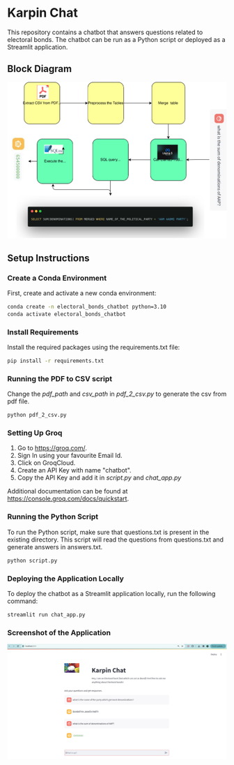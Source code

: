 # Karpin Chat

This repository contains a chatbot that answers questions related to electoral bonds. The chatbot can be run as a Python script or deployed as a Streamlit application.

## Block Diagram

![Block diagram of the Chat Application](block_diagram.drawio.svg)

## Setup Instructions

### Create a Conda Environment

First, create and activate a new conda environment:

```bash
conda create -n electoral_bonds_chatbot python=3.10
conda activate electoral_bonds_chatbot
```

### Install Requirements

Install the required packages using the requirements.txt file:

```bash
pip install -r requirements.txt
```

### Running the PDF to CSV script

Change the _pdf_path_ and _csv_path_ in *pdf_2_csv.py* to generate the csv from pdf file.

```bash
python pdf_2_csv.py
```

### Setting Up Groq
1. Go to https://groq.com/.
2. Sign In using your favourite Email Id.
3. Click on GroqCloud.
4. Create an API Key with name "chatbot".
5. Copy the API Key and add it in _script.py_ and *chat_app.py*

Additional documentation can be found at https://console.groq.com/docs/quickstart.

### Running the Python Script

To run the Python script, make sure that questions.txt is present in the existing directory. This script will read the questions from questions.txt and generate answers in answers.txt.

```bash
python script.py
```

### Deploying the Application Locally

To deploy the chatbot as a Streamlit application locally, run the following command:

```bash
streamlit run chat_app.py
```

### Screenshot of the Application

![Screenshot of the Chat Application](screenshot.png)